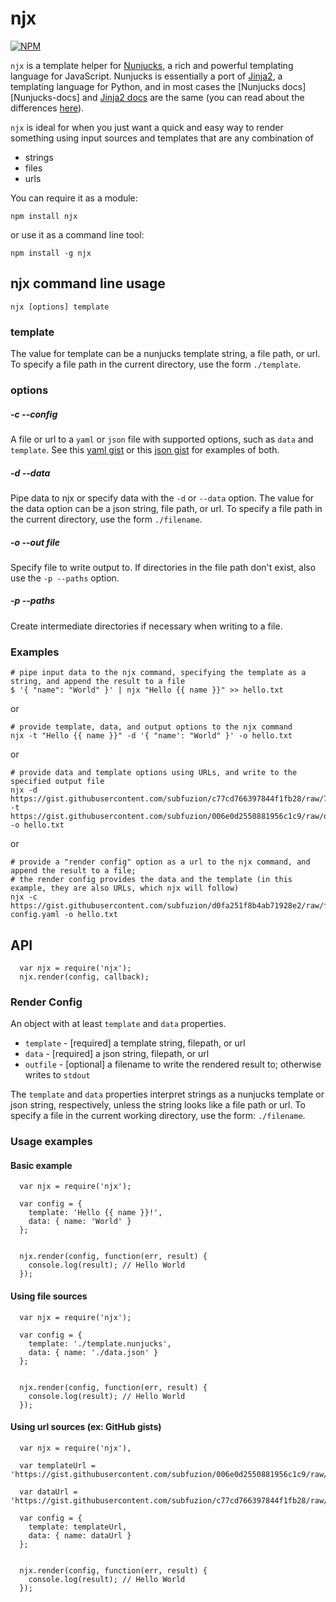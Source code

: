 # njx

[![NPM](https://nodei.co/npm/njx.png?compact=true)](https://nodei.co/npm/njx/)

`njx` is a template helper for [Nunjucks], a rich and powerful templating language for JavaScript. Nunjucks is essentially a port of [Jinja2], a templating language for Python, and in most cases the [Nunjucks docs][Nunjucks-docs] and [Jinja2 docs][Jinja2-docs] are the same (you can read about the differences [here][differences]).

`njx` is ideal for when you just want a quick and easy way to render something using input sources and templates that are any combination of

 * strings
 * files
 * urls

You can require it as a module:

    npm install njx

or use it as a command line tool:

    npm install -g njx


## njx command line usage

    njx [options] template
    
### template

The value for template can be a nunjucks template string, a file path, or url. To specify a file path in the current directory, use the form `./template`.

### options

##### -c --config

A file or url to a `yaml` or `json` file with supported options, such as `data` and `template`. See this [yaml gist](https://gist.githubusercontent.com/subfuzion/d0fa251f8b4ab71928e2/raw/fd33beb96524c94b395c63935c701e98f2e72b52/sample-config.yaml) or this [json gist](https://gist.githubusercontent.com/subfuzion/995b24788aa742a11a41/raw/ebfec847636705f7820d6e3647f51d86acd5f29e/sample-config.json) for examples of both.

##### -d --data

Pipe data to njx or specify data with the `-d` or `--data` option. The value for the data option can be a json string, file path, or url. To specify a file path in the current directory, use the form `./filename`.

##### -o --out file

Specify file to write output to. If directories in the file path don't exist, also use the `-p --paths` option.

##### -p --paths

Create intermediate directories if necessary when writing to a file.

### Examples

    # pipe input data to the njx command, specifying the template as a string, and append the result to a file
    $ '{ "name": "World" }' | njx "Hello {{ name }}" >> hello.txt
    
or

    # provide template, data, and output options to the njx command
    njx -t "Hello {{ name }}" -d '{ "name': "World" }' -o hello.txt

or

    # provide data and template options using URLs, and write to the specified output file
    njx -d https://gist.githubusercontent.com/subfuzion/c77cd766397844f1fb28/raw/7f9cb47fea08e957dcb775f92bf46/data.json -t https://gist.githubusercontent.com/subfuzion/006e0d2550881956c1c9/raw/d7732488b5a9bb63830f258c9571d3f849ba494b/hello.nunjucks -o hello.txt

or

    # provide a "render config" option as a url to the njx command, and append the result to a file;
    # the render config provides the data and the template (in this example, they are also URLs, which njx will follow)
    njx -c https://gist.githubusercontent.com/subfuzion/d0fa251f8b4ab71928e2/raw/fd33beb96524c94b395c63935c701e98f2e72b52/sample-config.yaml -o hello.txt
    

## API

```
  var njx = require('njx');
  njx.render(config, callback);
```

### Render Config

An object with at least `template` and `data` properties.

 * `template` - [required] a template string, filepath, or url
 * `data` - [required] a json string, filepath, or url
 * `outfile` - [optional] a filename to write the rendered result to; otherwise writes to `stdout`

The `template` and `data` properties interpret strings as a nunjucks template or json string, respectively, unless the string looks like a file path or url.  To specify a file in the current working directory, use the form: `./filename`.


### Usage examples

#### Basic example

```
  var njx = require('njx');

  var config = {
    template: 'Hello {{ name }}!',
    data: { name: 'World' }
  };


  njx.render(config, function(err, result) {
    console.log(result); // Hello World
  });
```

#### Using file sources
```
  var njx = require('njx');

  var config = {
    template: './template.nunjucks',
    data: { name: './data.json' }
  };


  njx.render(config, function(err, result) {
    console.log(result); // Hello World
  });
```

#### Using url sources (ex: GitHub gists)

```
  var njx = require('njx'),
  
  var templateUrl = 'https://gist.githubusercontent.com/subfuzion/006e0d2550881956c1c9/raw/d7732488b5a9bb63830f258c9571d3f849ba494b/hello.nunjucks';
  
  var dataUrl = 'https://gist.githubusercontent.com/subfuzion/c77cd766397844f1fb28/raw/7f9c526ae145e6fb47fea08e957dcb775f92bf46/data.json'

  var config = {
    template: templateUrl,
    data: { name: dataUrl }
  };


  njx.render(config, function(err, result) {
    console.log(result); // Hello World
  });
```


[Nunjucks]:     https://mozilla.github.io/nunjucks/                "Nunjucks home page"
[Nujucks-docs]: https://mozilla.github.io/nunjucks/templating.html "Nunjucks docs"
[Jinja2]:       http://jinja.pocoo.org/docs/dev/                   "Jinja2 templating language for Python"
[Jinja2-docs]:  http://jinja.pocoo.org/docs/dev/templates/         "Jinja2 docs"
[differences]:  http://mozilla.github.io/nunjucks/faq.html#can-i-use-the-same-templates-between-nunjucks-and-jinja2-what-are-the-differences  "Nunjucks/Jinja2 differences"

